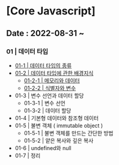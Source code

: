 # [Core Javascript]
## Date : 2022-08-31 ~

### 01 | 데이터 타입

- [01-1 | 데이터 타입의 종류](https://github.com/MillPRE/TIL/blob/2f029f7c16a7fb8841680a2175312e95b34ffa2a/001-%5BBook%5D/%5BCore%20Javascript%5D/01%20%7C%20%5B%EB%8D%B0%EC%9D%B4%ED%84%B0%20%ED%83%80%EC%9E%85%5D/01-1%20%7C%20%EB%8D%B0%EC%9D%B4%ED%84%B0%20%ED%83%80%EC%9E%85%EC%9D%98%20%EC%A2%85%EB%A5%98.md)
- [01-2 | 데이터 타입에 관한 배경지식](https://github.com/MillPRE/TIL/blob/2f029f7c16a7fb8841680a2175312e95b34ffa2a/001-%5BBook%5D/%5BCore%20Javascript%5D/01%20%7C%20%5B%EB%8D%B0%EC%9D%B4%ED%84%B0%20%ED%83%80%EC%9E%85%5D/01-2%20%7C%20%EB%8D%B0%EC%9D%B4%ED%84%B0%20%ED%83%80%EC%9E%85%EC%97%90%20%EA%B4%80%ED%95%9C%20%EB%B0%B0%EA%B2%BD%EC%A7%80%EC%8B%9D.md)
  - [01-2-1 | 메모리와 데이터](https://github.com/MillPRE/TIL/blob/master/001-%5BBook%5D/%5BCore%20Javascript%5D/01%20%7C%20%5B%EB%8D%B0%EC%9D%B4%ED%84%B0%20%ED%83%80%EC%9E%85%5D/01-2%20%7C%20%EB%8D%B0%EC%9D%B4%ED%84%B0%20%ED%83%80%EC%9E%85%EC%97%90%20%EA%B4%80%ED%95%9C%20%EB%B0%B0%EA%B2%BD%EC%A7%80%EC%8B%9D.md#01-2-1--%EB%A9%94%EB%AA%A8%EB%A6%AC%EC%99%80-%EB%8D%B0%EC%9D%B4%ED%84%B0:~:text=%ED%83%80%EC%9E%85%EC%97%90%20%EA%B4%80%ED%95%9C%20%EB%B0%B0%EA%B2%BD%EC%A7%80%EC%8B%9D-,01%2D2%2D1%20%7C%20%EB%A9%94%EB%AA%A8%EB%A6%AC%EC%99%80%20%EB%8D%B0%EC%9D%B4%ED%84%B0,-%EC%BB%B4%ED%93%A8%ED%84%B0%EB%8A%94%20%EB%AA%A8%EB%93%A0%20%EB%8D%B0%EC%9D%B4%ED%84%B0%EB%A5%BC)
  - [01-2-2 | 식별자와 변수](https://github.com/MillPRE/TIL/blob/master/001-%5BBook%5D/%5BCore%20Javascript%5D/01%20%7C%20%5B%EB%8D%B0%EC%9D%B4%ED%84%B0%20%ED%83%80%EC%9E%85%5D/01-2%20%7C%20%EB%8D%B0%EC%9D%B4%ED%84%B0%20%ED%83%80%EC%9E%85%EC%97%90%20%EA%B4%80%ED%95%9C%20%EB%B0%B0%EA%B2%BD%EC%A7%80%EC%8B%9D.md#01-2-1--%EB%A9%94%EB%AA%A8%EB%A6%AC%EC%99%80-%EB%8D%B0%EC%9D%B4%ED%84%B0:~:text=%EC%97%B0%EA%B2%B0%ED%95%A0%20%EC%88%98%20%EC%9E%88%EB%8B%A4.-,01%2D2%2D2%20%7C%20%EC%8B%9D%EB%B3%84%EC%9E%90%EC%99%80%20%EB%B3%80%EC%88%98,-%EB%B3%B4%ED%86%B5%20%EB%B3%80%EC%88%98(variable))
- 01-3 | 변수 선언과 데이터 할당
  - 01-3-1 | 변수 선언
  - 01-3-2 | 데이터 할당
- 01-4 | 기본형 데이터와 참조형 데이터
- 01-5 | 불변 객체 ( immutable object )
  - 01-5-1 | 불변 객체를 만드는 간단한 방법
  - 01-5-2 | 얕은 복사와 깊은 복사
- 01-6 | undefined와 null
- 01-7 | 정리
